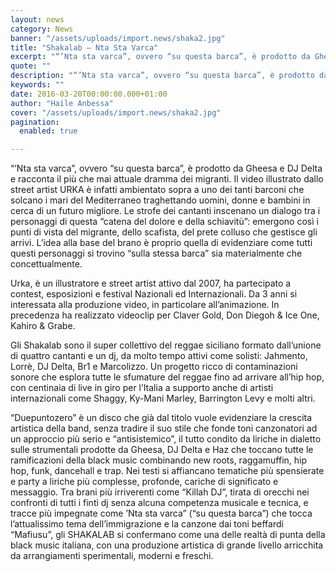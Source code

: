 ```yaml
---
layout: news
category: News
banner: "/assets/uploads/import.news/shaka2.jpg"
title: "Shakalab – Nta Sta Varca"
excerpt: "“’Nta sta varca”, ovvero “su questa barca”, è prodotto da Gheesa e DJ Delta e racconta il più che mai attuale dramma dei migranti. Il video illustrato dallo street artist URKA è infatti ambientato sopra a uno dei tanti barconi che solcano i mari del Mediterraneo traghettando uomini, donne e bambini in cerca di un [&hellip"
quote: ""
description: "“’Nta sta varca”, ovvero “su questa barca”, è prodotto da Gheesa e DJ Delta e racconta il più che mai attuale dramma dei migranti. Il video illustrato dallo street artist URKA è infatti ambientato sopra a uno dei tanti barconi che solcano i mari del Mediterraneo traghettando uomini, donne e bambini in cerca di un [&hellip"
keywords: ""
date: 2016-03-20T00:00:00.000+01:00
author: "Haile Anbessa"
cover: "/assets/uploads/import.news/shaka2.jpg"
pagination:
  enabled: true

---
```


  
“’Nta sta varca”, ovvero “su questa barca”, è prodotto da Gheesa e DJ Delta e racconta il più che mai attuale dramma dei migranti. Il video illustrato dallo street artist URKA è infatti ambientato sopra a uno dei tanti barconi che solcano i mari del Mediterraneo traghettando uomini, donne e bambini in cerca di un futuro migliore. Le strofe dei cantanti inscenano un dialogo tra i personaggi di questa “catena del dolore e della schiavitù”: emergono così i punti di vista del migrante, dello scafista, del prete colluso che gestisce gli arrivi. L’idea alla base del brano è proprio quella di evidenziare come tutti questi personaggi si trovino “sulla stessa barca” sia materialmente che concettualmente.

Urka, è un illustratore e street artist attivo dal 2007, ha partecipato a contest, esposizioni e festival Nazionali ed Internazionali. Da 3 anni si interessata alla produzione video, in particolare all’animazione. In precedenza ha realizzato videoclip per Claver Gold, Don Diegoh & Ice One, Kahiro & Grabe.

Gli Shakalab sono il super collettivo del reggae siciliano formato dall’unione di quattro cantanti e un dj, da molto tempo attivi come solisti: Jahmento, Lorrè, DJ Delta, Br1 e Marcolizzo. Un progetto ricco di contaminazioni sonore che esplora tutte le sfumature del reggae fino ad arrivare all’hip hop, con centinaia di live in giro per l’Italia a supporto anche di artisti internazionali come Shaggy, Ky-Mani Marley, Barrington Levy e molti altri.

“Duepuntozero” è un disco che già dal titolo vuole evidenziare la crescita artistica della band, senza tradire il suo stile che fonde toni canzonatori ad un approccio più serio e “antisistemico”, il tutto condito da liriche in dialetto sulle strumentali prodotte da Gheesa, DJ Delta e Haz che toccano tutte le ramificazioni della black music combinando new roots, raggamuffin, hip hop, funk, dancehall e trap. Nei testi si affiancano tematiche più spensierate e party a liriche più complesse, profonde, cariche di significato e messaggio. Tra brani più irriverenti come “Killah DJ”, tirata di orecchi nei confronti di tutti i finti dj senza alcuna competenza musicale e tecnica, e tracce più impegnate come ’Nta sta varca” (“su questa barca”) che tocca l’attualissimo tema dell’immigrazione e la canzone dai toni beffardi “Mafiusu”, gli SHAKALAB si confermano come una delle realtà di punta della black music italiana, con una produzione artistica di grande livello arricchita da arrangiamenti sperimentali, moderni e freschi.
